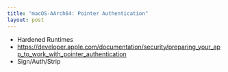 ```yaml
---
title: "macOS-AArch64: Pointer Authentication"
layout: post
---
```




- Hardened Runtimes
- https://developer.apple.com/documentation/security/preparing_your_app_to_work_with_pointer_authentication
- Sign/Auth/Strip